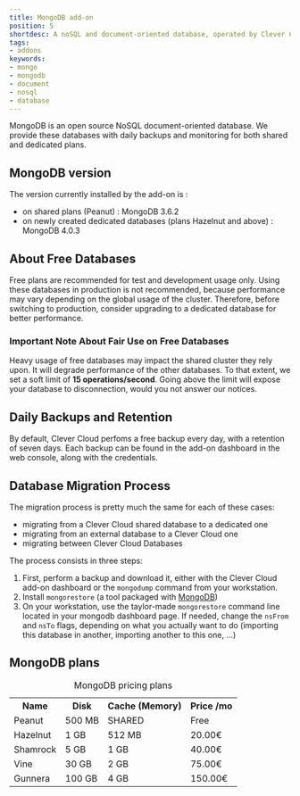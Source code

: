 ```yaml
---
title: MongoDB add-on
position: 5
shortdesc: A noSQL and document-oriented database, operated by Clever Cloud.
tags:
- addons
keywords:
- mongo
- mongodb
- document
- nosql
- database
---
```


MongoDB is an open source NoSQL document-oriented database. We provide these databases with daily backups and monitoring for both shared and dedicated plans.

## MongoDB version

The version currently installed by the add-on is :

- on shared plans (Peanut) : MongoDB 3.6.2
- on newly created dedicated databases (plans Hazelnut and above) : MongoDB 4.0.3

## About Free Databases

Free plans are recommended for test and development usage only. Using these databases in production is not recommended, because performance may vary depending on the global usage of the cluster. Therefore, before switching to production, consider upgrading to a dedicated database for better performance.

### Important Note About Fair Use on Free Databases

Heavy usage of free databases may impact the shared cluster they rely upon. It will degrade performance of the other databases. To that extent, we set a soft limit of **15 operations/second**. Going above the limit will expose your database to disconnection, would you not answer our notices.

## Daily Backups and Retention

By default, Clever Cloud perfoms a free backup every day, with a retention of seven days. Each backup can be found in the add-on dashboard in the web console, along with the credentials.

## Database Migration Process

The migration process is pretty much the same for each of these cases:

- migrating from a Clever Cloud shared database to a dedicated one
- migrating from an external database to a Clever Cloud one
- migrating between Clever Cloud Databases

The process consists in three steps:

1. First, perform a backup and download it, either with the Clever Cloud add-on dashboard or the `mongodump` command from your workstation.
2. Install `mongorestore` (a tool packaged with [MongoDB](https://docs.mongodb.com/manual/administration/install-community/))
3. On your workstation, use the taylor-made `mongorestore` command line located in your mongodb dashboard page. If needed, change the `nsFrom` and `nsTo` flags, depending on what you actually want to do (importing this database in another, importing another to this one, ...)


## MongoDB plans

<table class="table table-bordered table-striped dataTable"><caption>MongoDB pricing plans</caption>
<tr>
<th>Name</th>
<th>Disk</th>
<th>Cache (Memory)</th>
<th>Price /mo</th>
</tr>
<tr>
<td class="cc-col__price "><span class="label cc-label__price label-info">Peanut</span></td>
<td>500 MB</td>
<td>SHARED</td>
<td>Free</td>
</tr>
<tr>
<td class="cc-col__price "><span class="label cc-label__price label-info">Hazelnut</span></td>
<td>1 GB</td>
<td>512 MB</td>
<td>20.00€</td>
</tr>
<tr>
<td class="cc-col__price "><span class="label cc-label__price label-info">Shamrock</span></td>
<td>5 GB</td>
<td>1 GB</td>
<td>40.00€</td>
</tr>
<tr>
<td class="cc-col__price "><span class="label cc-label__price label-info">Vine</span></td>
<td>30 GB</td>
<td>2 GB</td>
<td>75.00€</td>
</tr>
<tr>
<td class="cc-col__price "><span class="label cc-label__price label-info">Gunnera</span></td>
<td>100 GB</td>
<td>4 GB</td>
<td>150.00€</td>
</tr>
</table>
